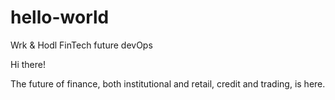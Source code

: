 # hello-world
Wrk &amp; Hodl
FinTech future devOps

Hi there!

The future of finance, both institutional and retail, credit and trading, is here. 
